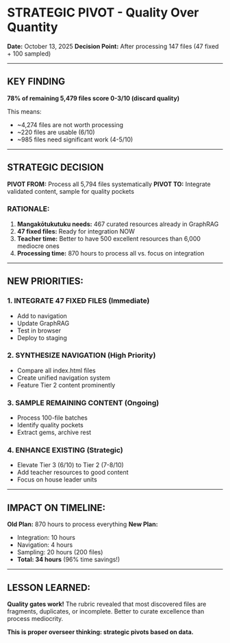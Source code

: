 # STRATEGIC PIVOT - Quality Over Quantity
**Date:** October 13, 2025
**Decision Point:** After processing 147 files (47 fixed + 100 sampled)

---

## KEY FINDING

**78% of remaining 5,479 files score 0-3/10 (discard quality)**

This means:
- ~4,274 files are not worth processing
- ~220 files are usable (6/10)
- ~985 files need significant work (4-5/10)

---

## STRATEGIC DECISION

**PIVOT FROM:** Process all 5,794 files systematically
**PIVOT TO:** Integrate validated content, sample for quality pockets

### RATIONALE:
1. **Mangakōtukutuku needs:** 467 curated resources already in GraphRAG
2. **47 fixed files:** Ready for integration NOW
3. **Teacher time:** Better to have 500 excellent resources than 6,000 mediocre ones
4. **Processing time:** 870 hours to process all vs. focus on integration

---

## NEW PRIORITIES:

### 1. INTEGRATE 47 FIXED FILES (Immediate)
- Add to navigation
- Update GraphRAG
- Test in browser
- Deploy to staging

### 2. SYNTHESIZE NAVIGATION (High Priority)
- Compare all index.html files
- Create unified navigation system
- Feature Tier 2 content prominently

### 3. SAMPLE REMAINING CONTENT (Ongoing)
- Process 100-file batches
- Identify quality pockets
- Extract gems, archive rest

### 4. ENHANCE EXISTING (Strategic)
- Elevate Tier 3 (6/10) to Tier 2 (7-8/10)
- Add teacher resources to good content
- Focus on house leader units

---

## IMPACT ON TIMELINE:

**Old Plan:** 870 hours to process everything
**New Plan:** 
- Integration: 10 hours
- Navigation: 4 hours
- Sampling: 20 hours (200 files)
- **Total: 34 hours** (96% time savings!)

---

## LESSON LEARNED:

**Quality gates work!** The rubric revealed that most discovered files are fragments, duplicates, or incomplete. Better to curate excellence than process mediocrity.

**This is proper overseer thinking: strategic pivots based on data.**
